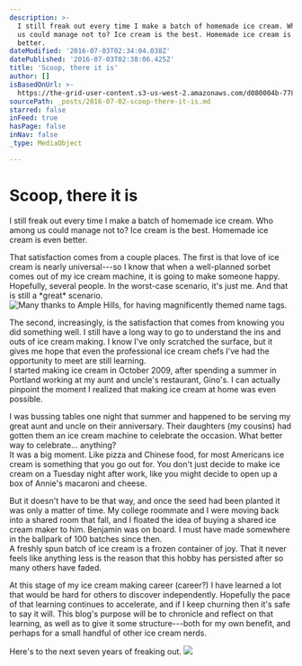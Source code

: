 ```yaml
---
description: >-
  I still freak out every time I make a batch of homemade ice cream. Who among
  us could manage not to? Ice cream is the best. Homemade ice cream is even
  better.
dateModified: '2016-07-03T02:34:04.038Z'
datePublished: '2016-07-03T02:38:06.425Z'
title: 'Scoop, there it is'
author: []
isBasedOnUrl: >-
  https://the-grid-user-content.s3-us-west-2.amazonaws.com/d080004b-7786-4bd4-ae9e-6c72c2eec11b.jpg
sourcePath: _posts/2016-07-02-scoop-there-it-is.md
starred: false
inFeed: true
hasPage: false
inNav: false
_type: MediaObject

---
```

# Scoop, there it is

I still freak out every time I make a batch of homemade ice cream. Who among us could manage not to? Ice cream is the best. Homemade ice cream is even better.

That satisfaction comes from a couple places. The first is that love of ice cream is nearly universal---so I know that when a well-planned sorbet comes out of my ice cream machine, it is going to make someone happy. Hopefully, several people. In the worst-case scenario, it's just me. And that is still a \*great\* scenario.
![Many thanks to Ample Hills, for having magnificently themed name tags. ](https://the-grid-user-content.s3-us-west-2.amazonaws.com/d080004b-7786-4bd4-ae9e-6c72c2eec11b.jpg)

The second, increasingly, is the satisfaction that comes from knowing you did something well. I still have a long way to go to understand the ins and outs of ice cream making. I know I've only scratched the surface, but it gives me hope that even the professional ice cream chefs I've had the opportunity to meet are still learning.   
I started making ice cream in October 2009, after spending a summer in Portland working at my aunt and uncle's restaurant, Gino's. I can actually pinpoint the moment I realized that making ice cream at home was even possible.

I was bussing tables one night that summer and happened to be serving my great aunt and uncle on their anniversary. Their daughters (my cousins) had gotten them an ice cream machine to celebrate the occasion. What better way to celebrate... anything?   
It was a big moment. Like pizza and Chinese food, for most Americans ice cream is something that you go out for. You don't just decide to make ice cream on a Tuesday night after work, like you might decide to open up a box of Annie's macaroni and cheese.

But it doesn't have to be that way, and once the seed had been planted it was only a matter of time. My college roommate and I were moving back into a shared room that fall, and I floated the idea of buying a shared ice cream maker to him. Benjamin was on board. I must have made somewhere in the ballpark of 100 batches since then.   
A freshly spun batch of ice cream is a frozen container of joy. That it never feels like anything less is the reason that this hobby has persisted after so many others have faded.

At this stage of my ice cream making career (career?) I have learned a lot that would be hard for others to discover independently. Hopefully the pace of that learning continues to accelerate, and if I keep churning then it's safe to say it will. This blog's purpose will be to chronicle and reflect on that learning, as well as to give it some structure---both for my own benefit, and perhaps for a small handful of other ice cream nerds.

Here's to the next seven years of freaking out.
![](https://the-grid-user-content.s3-us-west-2.amazonaws.com/c304ee8e-73b0-4aa1-b66f-d8bd948ab9f8.jpg)